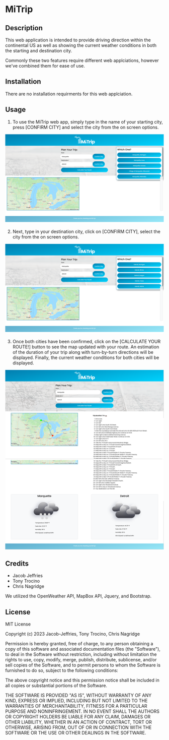 # MiTrip

## Description

This web application is intended to provide driving direction within the continental US as well as showing the current weather conditions in both the starting and destination city. 

Commonly these two features require different web applciations, however we've combined them for ease of use. 

## Installation

There are no installation requirments for this web applciation.

## Usage

1. To use the MiTrip web app, simply type in the name of your starting city, press [CONFIRM CITY] and select the city from the on screen options. 

![Confirm Start City](./images/Confirm_start.png)

2. Next, type in your destination city, click on [CONFIRM CITY], select the city from the on screen options. 

![Confirm Destination city](./images/Confirm_end.png)

3. Once both cities have been confirmed, click on the [CALCULATE YOUR ROUTE!] button to see the map updated with your route. An estimation of the duration of your trip along with turn-by-turn directions will be displayed. Finally, the current weather conditions for both cities will be displayed.

![Display of map and directions](./images/final_top.png)
![Display of Weather](./images/final_bottom.png)

## Credits

* Jacob Jeffries
* Tony Trocino
* Chris Nagridge

We utilized the OpenWeather API, MapBox API, Jquery, and Bootstrap.  

## License

MIT License

Copyright (c) 2023 Jacob-Jeffries, Tony Trocino, Chris Nagridge

Permission is hereby granted, free of charge, to any person obtaining a copy
of this software and associated documentation files (the "Software"), to deal
in the Software without restriction, including without limitation the rights
to use, copy, modify, merge, publish, distribute, sublicense, and/or sell
copies of the Software, and to permit persons to whom the Software is
furnished to do so, subject to the following conditions:

The above copyright notice and this permission notice shall be included in all
copies or substantial portions of the Software.

THE SOFTWARE IS PROVIDED "AS IS", WITHOUT WARRANTY OF ANY KIND, EXPRESS OR
IMPLIED, INCLUDING BUT NOT LIMITED TO THE WARRANTIES OF MERCHANTABILITY,
FITNESS FOR A PARTICULAR PURPOSE AND NONINFRINGEMENT. IN NO EVENT SHALL THE
AUTHORS OR COPYRIGHT HOLDERS BE LIABLE FOR ANY CLAIM, DAMAGES OR OTHER
LIABILITY, WHETHER IN AN ACTION OF CONTRACT, TORT OR OTHERWISE, ARISING FROM,
OUT OF OR IN CONNECTION WITH THE SOFTWARE OR THE USE OR OTHER DEALINGS IN THE
SOFTWARE.